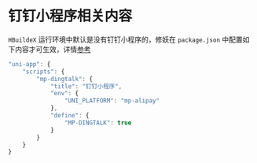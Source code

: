 # 钉钉小程序相关内容
`HBuildeX` 运行环境中默认是没有钉钉小程序的，修妖在 `package.json` 中配置如下内容才可生效，详情[参考](https://uniapp.dcloud.net.cn/collocation/package.html#%E7%A4%BA%E4%BE%8B-%E9%92%89%E9%92%89%E5%B0%8F%E7%A8%8B%E5%BA%8F)

```js
"uni-app": {
    "scripts": {
        "mp-dingtalk": {
            "title": "钉钉小程序",
            "env": {
                "UNI_PLATFORM": "mp-alipay"
            },
            "define": {
                "MP-DINGTALK": true
            }
        }
    }
}
```